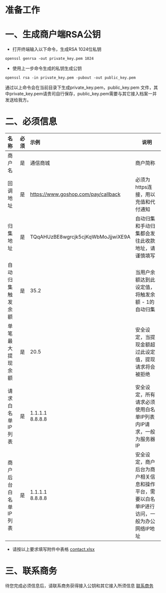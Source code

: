 # 准备工作


# 一、生成商户端RSA公钥
- 打开终端输入以下命令，生成RSA 1024位私钥
```shell
openssl genrsa -out private_key.pem 1024
```
- 使用上一步命令生成的私钥生成公钥
```shell
openssl rsa -in private_key.pem -pubout -out public_key.pem
```
通过以上命令会在当前目录下生成private_key.pem，public_key.pem 文件，其中private_key.pem请贵司自行保存，public_key.pem需要与其它接入档案一并发送给我方。

# 二、必须信息

|名称|必须|示例|说明|
|:----    |:---|:----- |-----   |
|商户名 |是  |通信商城 |商户简称   |
|回调地址 |是  |https://www.goshop.com/pay/callback | 必须为https连接，用以充值和代付通知    |
|归集地址 |是  |TQqAHUzBE8wgrcjk5cjKqWbMoJjjwiXE9A | 自动归集和手动归集都会发往此收款地址，请谨慎填写    |
|自动归集触发余额 |是  |35.2 | 当用户余额达到此设定值，将触发余额 - 1的自动归集    |
|单笔最大提现余额 |是  |20.5 | 安全设定，当提现金额超过此设定值，提现请求将会被拒绝   |
|请求白名单IP列表 |是  |1.1.1.1 <br> 8.8.8.8 | 安全设定，所有请求必须使用白名单IP列表内IP请求，一般为服务器IP   |
|商户后台白名单IP列表 |是  |1.1.1.1 <br> 8.8.8.8 | 安全设定，商户后台为商户相关信息和操作平台，需要以白名单IP进行访问，一般为办公网络IP地址  |

- 请按以上要求填写附件中表格
<a href="./table.xlsx" target="_blank">contact.xlsx</a>


# 三、联系商务
待您完成必须信息后，请联系商务获得接入公钥和其它接入所须信息
[联系商务](./contact.md "联系商务")
